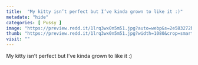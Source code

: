 ```yaml
---
title:  "My kitty isn’t perfect but I’ve kinda grown to like it :)"
metadate: "hide"
categories: [ Pussy ]
image: "https://preview.redd.it/1lrq3wx0n5m51.jpg?auto=webp&s=2e583272b2991212d3bf2ba7a0a1ca9fdf7e2067"
thumb: "https://preview.redd.it/1lrq3wx0n5m51.jpg?width=1080&crop=smart&auto=webp&s=231135fb96216f769ee8e696d5b8a82ced4bcdea"
visit: ""
---
```

My kitty isn’t perfect but I’ve kinda grown to like it :)
